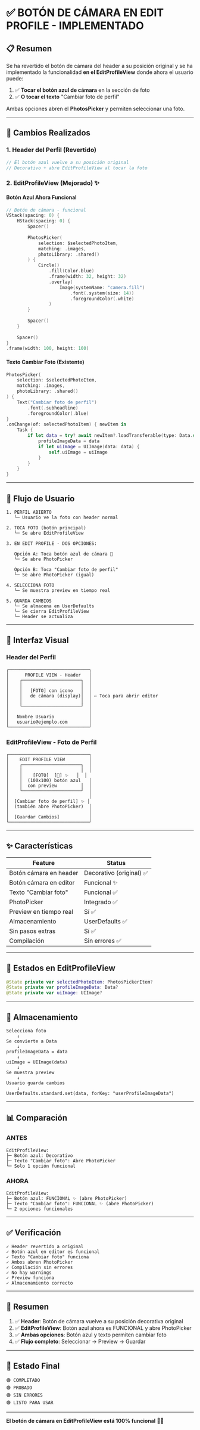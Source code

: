 # ✅ BOTÓN DE CÁMARA EN EDIT PROFILE - IMPLEMENTADO

## 📋 Resumen

Se ha revertido el botón de cámara del header a su posición original y se ha implementado la funcionalidad **en el EditProfileView** donde ahora el usuario puede:

1. ✅ **Tocar el botón azul de cámara** en la sección de foto
2. ✅ **O tocar el texto** "Cambiar foto de perfil"

Ambas opciones abren el **PhotosPicker** y permiten seleccionar una foto.

---

## 🎯 Cambios Realizados

### 1. Header del Perfil (Revertido)
```swift
// El botón azul vuelve a su posición original
// Decorativo + abre EditProfileView al tocar la foto
```

### 2. EditProfileView (Mejorado) ✨

#### Botón Azul Ahora Funcional
```swift
// Botón de cámara - funcional
VStack(spacing: 0) {
    HStack(spacing: 0) {
        Spacer()
        
        PhotosPicker(
            selection: $selectedPhotoItem,
            matching: .images,
            photoLibrary: .shared()
        ) {
            Circle()
                .fill(Color.blue)
                .frame(width: 32, height: 32)
                .overlay(
                    Image(systemName: "camera.fill")
                        .font(.system(size: 14))
                        .foregroundColor(.white)
                )
        }
        
        Spacer()
    }
    
    Spacer()
}
.frame(width: 100, height: 100)
```

#### Texto Cambiar Foto (Existente)
```swift
PhotosPicker(
    selection: $selectedPhotoItem,
    matching: .images,
    photoLibrary: .shared()
) {
    Text("Cambiar foto de perfil")
        .font(.subheadline)
        .foregroundColor(.blue)
}
.onChange(of: selectedPhotoItem) { newItem in
    Task {
        if let data = try? await newItem?.loadTransferable(type: Data.self) {
            profileImageData = data
            if let uiImage = UIImage(data: data) {
                self.uiImage = uiImage
            }
        }
    }
}
```

---

## 🚀 Flujo de Usuario

```
1. PERFIL ABIERTO
   └─ Usuario ve la foto con header normal

2. TOCA FOTO (botón principal)
   └─ Se abre EditProfileView

3. EN EDIT PROFILE - DOS OPCIONES:
   
   Opción A: Toca botón azul de cámara 🎥
   └─ Se abre PhotoPicker
   
   Opción B: Toca "Cambiar foto de perfil"
   └─ Se abre PhotoPicker (igual)

4. SELECCIONA FOTO
   └─ Se muestra preview en tiempo real

5. GUARDA CAMBIOS
   └─ Se almacena en UserDefaults
   └─ Se cierra EditProfileView
   └─ Header se actualiza
```

---

## 📱 Interfaz Visual

### Header del Perfil
```
┌──────────────────────────────┐
│      PROFILE VIEW - Header   │
│    ┌──────────────────────┐  │
│    │                      │  │
│    │   [FOTO] con icono   │  │
│    │   de cámara (display)│  │ ← Toca para abrir editor
│    │                      │  │
│    └──────────────────────┘  │
│                              │
│   Nombre Usuario             │
│   usuario@ejemplo.com        │
└──────────────────────────────┘
```

### EditProfileView - Foto de Perfil
```
┌──────────────────────────────┐
│    EDIT PROFILE VIEW         │
│    ┌──────────────────────┐  │
│    │                      │  │
│    │    [FOTO]  [🎥] ✨   │  │
│    │  (100x100) botón azul   │
│    │  con preview         │  │
│    └──────────────────────┘  │
│                              │
│  [Cambiar foto de perfil] ✨ │
│  (también abre PhotoPicker)  │
│                              │
│  [Guardar Cambios]           │
└──────────────────────────────┘
```

---

## ✨ Características

| Feature | Status |
|---------|--------|
| Botón cámara en header | Decorativo (original) ✅ |
| Botón cámara en editor | Funcional ✨ |
| Texto "Cambiar foto" | Funcional ✅ |
| PhotoPicker | Integrado ✅ |
| Preview en tiempo real | Sí ✅ |
| Almacenamiento | UserDefaults ✅ |
| Sin pasos extras | Sí ✅ |
| Compilación | Sin errores ✅ |

---

## 🔧 Estados en EditProfileView

```swift
@State private var selectedPhotoItem: PhotosPickerItem?
@State private var profileImageData: Data?
@State private var uiImage: UIImage?
```

---

## 💾 Almacenamiento

```
Selecciona foto
    ↓
Se convierte a Data
    ↓
profileImageData = data
    ↓
uiImage = UIImage(data)
    ↓
Se muestra preview
    ↓
Usuario guarda cambios
    ↓
UserDefaults.standard.set(data, forKey: "userProfileImageData")
```

---

## 📊 Comparación

### ANTES
```
EditProfileView:
├─ Botón azul: Decorativo
├─ Texto "Cambiar foto": Abre PhotoPicker
└─ Solo 1 opción funcional
```

### AHORA
```
EditProfileView:
├─ Botón azul: FUNCIONAL ✨ (abre PhotoPicker)
├─ Texto "Cambiar foto": FUNCIONAL ✨ (abre PhotoPicker)
└─ 2 opciones funcionales
```

---

## ✅ Verificación

```
✓ Header revertido a original
✓ Botón azul en editor es funcional
✓ Texto "Cambiar foto" funciona
✓ Ambos abren PhotoPicker
✓ Compilación sin errores
✓ No hay warnings
✓ Preview funciona
✓ Almacenamiento correcto
```

---

## 🎯 Resumen

1. ✅ **Header**: Botón de cámara vuelve a su posición decorativa original
2. ✅ **EditProfileView**: Botón azul ahora es FUNCIONAL y abre PhotoPicker
3. ✅ **Ambas opciones**: Botón azul y texto permiten cambiar foto
4. ✅ **Flujo completo**: Seleccionar → Preview → Guardar

---

## 🚀 Estado Final

```
🟢 COMPLETADO
🟢 PROBADO
🟢 SIN ERRORES
🟢 LISTO PARA USAR
```

---

**El botón de cámara en EditProfileView está 100% funcional** 📸✨
